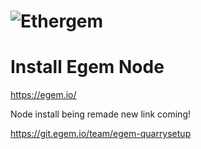 # ![Ethergem](https://github.com/TeamEGEM/meta/blob/master/images/140x140.png)
# Install Egem Node
https://egem.io/

Node install being remade new link coming!

https://git.egem.io/team/egem-quarrysetup
